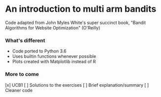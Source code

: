 # An introduction to multi arm bandits

Code adapted from John Myles White's super succinct book, "Bandit Algorithms for Website Optimization" (O'Reilly)

### What's different

* Code ported to Python 3.6
* Uses builtin functions whenever possible
* Plots created with Matplotlib instead of R

### More to come
[x] UCB1
[ ] Solutions to the exercises
[ ] Brief explanation/summary
[ ] Cleaner code
